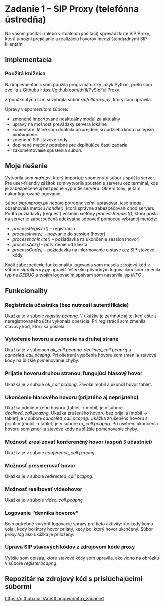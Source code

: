 # Zadanie 1 – SIP Proxy (telefónna ústredňa)

Na vašom počítači (alebo virtuálnom počítači) sprevádzkujte SIP Proxy, ktorá umožní prepájanie a realizáciu hovorov medzi štandardnými SIP klientami.

## Implementácia

### Použitá knižnica

Na implementáciu som použila programátorský jazyk Python, preto som zvolila z Githubu https://github.com/tirfil/PySipFullProxy. 

Z ponúknutých som si vybrala súbor *sipfullproxy.py*, ktorý som upravila.

Úpravy v spomenutom súbore:
* zmenené importované neaktuálny modul za aktuálny
* úpravy na možnosť prevádzky servera lokálne
* komentáre, ktoré som doplnila po prejdení si cudzieho kódu na lepšie pochopenie
* zmenené SIP stavové kódy
* doplnené metódy potrebné pre doplňujúce časti zadania
* zakomentovanie spustenia súboru

## Moje riešenie

Vytvorila som *main.py*, ktorý importuje spomenutý súbor a spúšťa server. Pre user-friendly zážitok som vytvorila spustenie serveru cez terminál, kde je zabezpečené aj bezpečné vypnutie serveru. Okrem toho, je tam nakonfigurované logovanie.

Súbor *sipfullproxy.py* nebolo potrebné veľmi upravovať, lebo trieda obsahovala metódu *handle()*, ktorá správne zabezpečovala chod serveru. Podľa požiadavky (request) volaním metódy *processRequest()*, ktorá prišla na server je zabezpečená adekvátna odpoveď pomocou vybranej metódy:

* *processRegister()* – registrácia
* *processInvite()* – pozvanie do session  (hovor)
* *processnonInvite()* – požiadavka na ukončenie session (hovor) 
* *processAck()* – potvrdenie od klienta
* *processCode()* – požiadavka na informovanie o stave cez SIP stavové kódy

Kvôli zabezpečeniu funkcionality logovania som musela zdrojový kód v súbore *sipfullproxy.py* upraviť. Všetkým pôvodným logovaniam som zmenila typ na *DEBUG* a svojim logovacím správam som nastavila typ *INFO*.

## Funkcionality

### Registrácia účastníka (bez nutnosti autentifikácie)

Ukážka je v súbore *register.pcapng*. V ukážke je zarhnuté aj to, keď ešte z neregistrovaného účtu vykonala operácia. Pri registrácií som zmenila stavový kód, ktorý sa posiela.

### Vytočenie hovoru a zvonenie na druhej strane
Ukážka je v súboroch *ok_call.pcapng*, *declined_call.pcapng* a *canceled_call.pcapng*. Pri ošetrení vytočenia hovoru som zmenila stavové kódy na bližšie pomenovanie chyby.

### Prijatie hovoru druhou stranou, fungujúci hlasový hovor

Ukážka je v súbore *ok_call.pcapng*. Zavolal mobil a ukončil hovor tablet.

### Ukončenie hlasového hovoru (prijatého aj neprijatého)
Ukážka odmietnutého hovoru [tablet -> mobil] je v súbore *declined_call.pcapng*. Ukážka zrušeného hovoru bez prijatia [mobil -> tablet] je v súbore *canceled_call.pcapng*. Ukážka zrušeného hovoru s prijatím [mobil -> tablet] je v súbore *ok_call.pcapng*. Pri ošetrení ukončenia hovoru som zmenila stavové kódy na bližšie pomenovanie chyby.

### Možnosť zrealizovať konferenčný hovor (aspoň 3 účastníci)
Ukážka je v súbore *conference_call.pcapng*. 

### Možnosť presmerovať hovor
Ukážka je v súbore *redirected_call.pcapng*. 

### Možnosť realizovať videohovor
Ukážka je v súbore *video_call.pcapng*. 

### Logovanie “denníka hovorov” 
Bolo potrebné vytvoriť logovacie správy pre tieto aktivity: kto kedy komu volal, kedy bol ktorý hovor prijatý, kedy bol ktorý hovor ukončený.
Súbor *proxy.log* ako ukážka je priložený.

### Úprava SIP stavových kódov z zdrojovom kóde proxy
Vyššie som opísala, ktoré stavové kódy som upravila, ako vidno na obrázku v súbore *register.pcapng*.
 
## Repozitár na zdrojový kód s prislúchajúcimi súbormi

https://github.com/AnettLangova/mtaa_zadanie1

